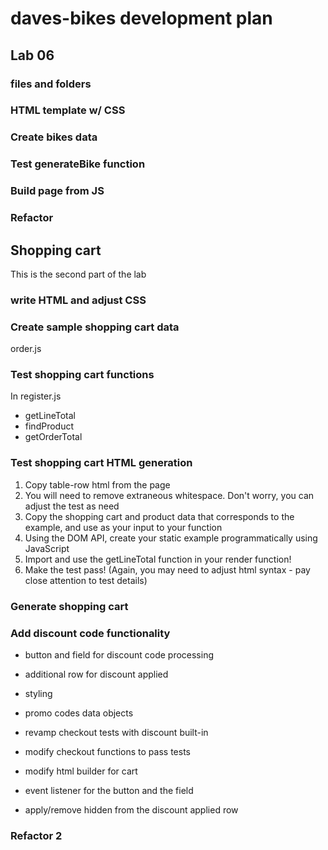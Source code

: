 # daves-bikes development plan

## Lab 06

### files and folders

### HTML template w/ CSS

### Create bikes data

### Test generateBike function

### Build page from JS

### Refactor

## Shopping cart

This is the second part of the lab

### write HTML and adjust CSS

### Create sample shopping cart data

order.js

### Test shopping cart functions

In register.js

- getLineTotal
- findProduct
- getOrderTotal

### Test shopping cart HTML generation

1. Copy table-row html from the page
1. You will need to remove extraneous whitespace. Don't worry, you can adjust the test as need
1. Copy the shopping cart and product data that corresponds to the example, and use as your input to your function
1. Using the DOM API, create your static example programmatically using JavaScript
1. Import and use the getLineTotal function in your render function!
1. Make the test pass! (Again, you may need to adjust html syntax - pay close attention to test details)

### Generate shopping cart

### Add discount code functionality

- button and field for discount code processing
- additional row for discount applied
- styling

- promo codes data objects

- revamp checkout tests with discount built-in
- modify checkout functions to pass tests

- modify html builder for cart

- event listener for the button and the field
- apply/remove hidden from the discount applied row

### Refactor 2
